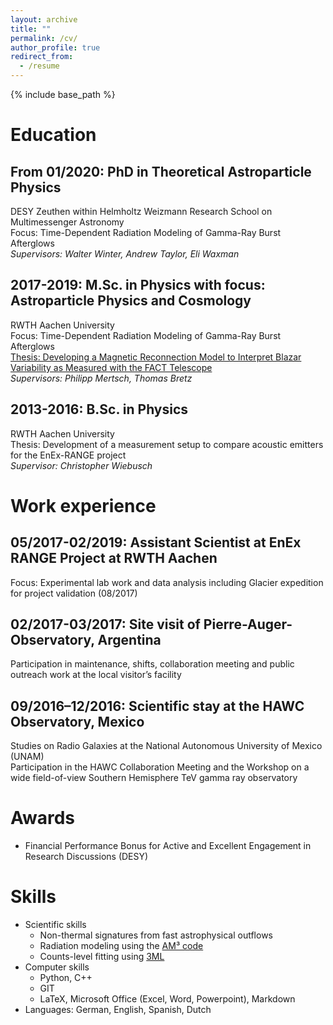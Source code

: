 ```yaml
---
layout: archive
title: ""
permalink: /cv/
author_profile: true
redirect_from:
  - /resume
---
```


{% include base_path %}

# Education

## **From 01/2020: PhD in Theoretical Astroparticle Physics**

DESY Zeuthen within Helmholtz Weizmann Research School on Multimessenger Astronomy <br>
Focus: Time-Dependent Radiation Modeling of Gamma-Ray Burst Afterglows<br>
*Supervisors: Walter Winter, Andrew Taylor, Eli Waxman*


## 2017-2019: M.Sc. in Physics with focus: Astroparticle Physics and Cosmology

RWTH Aachen University<br>
Focus: Time-Dependent Radiation Modeling of Gamma-Ray Burst Afterglows<br>
[Thesis: Developing a Magnetic Reconnection Model to Interpret Blazar Variability as Measured with the FACT Telescope](https://maklinger.github.io/files/MasterThesis_MarcKlinger.pdf)<br>
*Supervisors: Philipp Mertsch, Thomas Bretz*


## 2013-2016: B.Sc. in Physics 

RWTH Aachen University<br>
Thesis: Development of a measurement setup to compare acoustic emitters for the EnEx-RANGE project<br>
*Supervisor: Christopher Wiebusch*


# Work experience

## 05/2017-02/2019: Assistant Scientist at EnEx RANGE Project at RWTH Aachen 

Focus: Experimental lab work and data analysis including Glacier expedition for project validation (08/2017)


## 02/2017-03/2017: Site visit of Pierre-Auger-Observatory, Argentina

Participation in maintenance, shifts, collaboration meeting and public outreach work at the local visitor’s facility


## 09/2016–12/2016: Scientific stay at the HAWC Observatory, Mexico

Studies on Radio Galaxies at the National Autonomous University of Mexico (UNAM)<br>
Participation in the HAWC Collaboration Meeting and the Workshop on a wide field-of-view Southern Hemisphere TeV gamma ray observatory

# Awards

* Financial Performance Bonus for Active and Excellent Engagement in Research Discussions (DESY)

# Skills

* Scientific skills
  * Non-thermal signatures from fast astrophysical outflows
  * Radiation modeling using the [AM³ code](https://gitlab.desy.de/am3/am3)
  * Counts-level fitting using [3ML](https://threeml.readthedocs.io/en/stable/index.html)
* Computer skills
  * Python, C++
  * GIT
  * LaTeX, Microsoft Office (Excel, Word, Powerpoint), Markdown
* Languages: German, English, Spanish, Dutch


